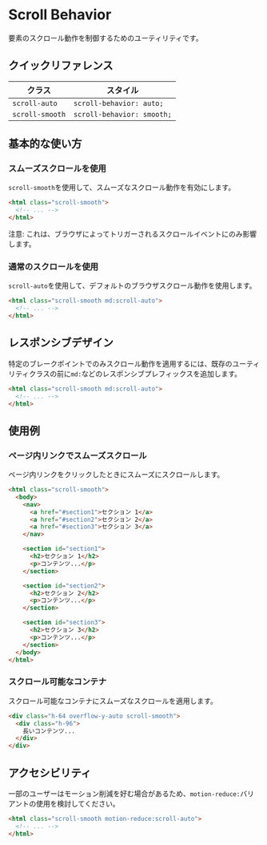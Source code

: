 # Scroll Behavior

要素のスクロール動作を制御するためのユーティリティです。

## クイックリファレンス

| クラス | スタイル |
|-------|---------|
| `scroll-auto` | `scroll-behavior: auto;` |
| `scroll-smooth` | `scroll-behavior: smooth;` |

## 基本的な使い方

### スムーズスクロールを使用

`scroll-smooth`を使用して、スムーズなスクロール動作を有効にします。

```html
<html class="scroll-smooth">
  <!-- ... -->
</html>
```

注意: これは、ブラウザによってトリガーされるスクロールイベントにのみ影響します。

### 通常のスクロールを使用

`scroll-auto`を使用して、デフォルトのブラウザスクロール動作を使用します。

```html
<html class="scroll-smooth md:scroll-auto">
  <!-- ... -->
</html>
```

## レスポンシブデザイン

特定のブレークポイントでのみスクロール動作を適用するには、既存のユーティリティクラスの前に`md:`などのレスポンシブプレフィックスを追加します。

```html
<html class="scroll-smooth md:scroll-auto">
  <!-- ... -->
</html>
```

## 使用例

### ページ内リンクでスムーズスクロール

ページ内リンクをクリックしたときにスムーズにスクロールします。

```html
<html class="scroll-smooth">
  <body>
    <nav>
      <a href="#section1">セクション 1</a>
      <a href="#section2">セクション 2</a>
      <a href="#section3">セクション 3</a>
    </nav>

    <section id="section1">
      <h2>セクション 1</h2>
      <p>コンテンツ...</p>
    </section>

    <section id="section2">
      <h2>セクション 2</h2>
      <p>コンテンツ...</p>
    </section>

    <section id="section3">
      <h2>セクション 3</h2>
      <p>コンテンツ...</p>
    </section>
  </body>
</html>
```

### スクロール可能なコンテナ

スクロール可能なコンテナにスムーズなスクロールを適用します。

```html
<div class="h-64 overflow-y-auto scroll-smooth">
  <div class="h-96">
    長いコンテンツ...
  </div>
</div>
```

## アクセシビリティ

一部のユーザーはモーション削減を好む場合があるため、`motion-reduce:`バリアントの使用を検討してください。

```html
<html class="scroll-smooth motion-reduce:scroll-auto">
  <!-- ... -->
</html>
```
